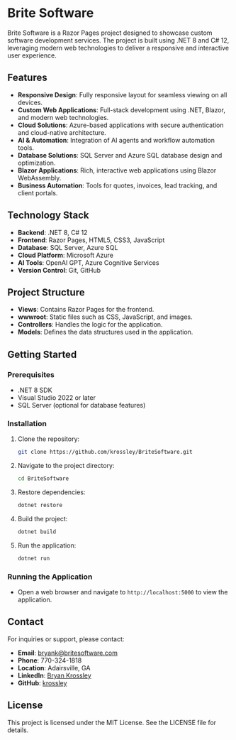 # Brite Software

Brite Software is a Razor Pages project designed to showcase custom software development services. The project is built using .NET 8 and C# 12, leveraging modern web technologies to deliver a responsive and interactive user experience.

## Features

- **Responsive Design**: Fully responsive layout for seamless viewing on all devices.
- **Custom Web Applications**: Full-stack development using .NET, Blazor, and modern web technologies.
- **Cloud Solutions**: Azure-based applications with secure authentication and cloud-native architecture.
- **AI & Automation**: Integration of AI agents and workflow automation tools.
- **Database Solutions**: SQL Server and Azure SQL database design and optimization.
- **Blazor Applications**: Rich, interactive web applications using Blazor WebAssembly.
- **Business Automation**: Tools for quotes, invoices, lead tracking, and client portals.

## Technology Stack

- **Backend**: .NET 8, C# 12
- **Frontend**: Razor Pages, HTML5, CSS3, JavaScript
- **Database**: SQL Server, Azure SQL
- **Cloud Platform**: Microsoft Azure
- **AI Tools**: OpenAI GPT, Azure Cognitive Services
- **Version Control**: Git, GitHub

## Project Structure

- **Views**: Contains Razor Pages for the frontend.
- **wwwroot**: Static files such as CSS, JavaScript, and images.
- **Controllers**: Handles the logic for the application.
- **Models**: Defines the data structures used in the application.

## Getting Started

### Prerequisites

- .NET 8 SDK
- Visual Studio 2022 or later
- SQL Server (optional for database features)

### Installation

1. Clone the repository:
   ```bash
   git clone https://github.com/krossley/BriteSoftware.git
   ```
2. Navigate to the project directory:
   ```bash
   cd BriteSoftware
   ```
3. Restore dependencies:
   ```bash
   dotnet restore
   ```
4. Build the project:
   ```bash
   dotnet build
   ```
5. Run the application:
   ```bash
   dotnet run
   ```

### Running the Application

- Open a web browser and navigate to `http://localhost:5000` to view the application.

## Contact

For inquiries or support, please contact:

- **Email**: bryank@britesoftware.com
- **Phone**: 770-324-1818
- **Location**: Adairsville, GA
- **LinkedIn**: [Bryan Krossley](https://www.linkedin.com/in/bryan-krossley-826a2a1a2/)
- **GitHub**: [krossley](https://github.com/krossley)

## License

This project is licensed under the MIT License. See the LICENSE file for details.